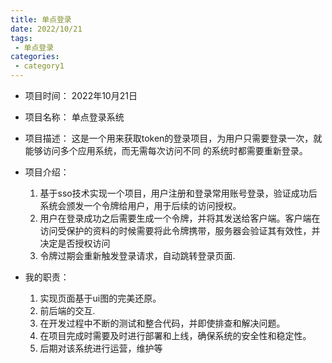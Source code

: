 ```yaml
---
title: 单点登录
date: 2022/10/21
tags:
 - 单点登录
categories:
 - category1
---
```

+ 项目时间： 2022年10月21日

+ 项目名称： 单点登录系统

+ 项目描述： 这是一个用来获取token的登录项目，为用户只需要登录一次，就能够访问多个应用系统，而无需每次访问不同 的系统时都需要重新登录。

+ 项目介绍： 
  1. 基于sso技术实现一个项目，用户注册和登录常用账号登录，验证成功后系统会颁发一个令牌给用户，用于后续的访问授权。
  2. 用户在登录成功之后需要生成一个令牌，并将其发送给客户端。客户端在访问受保护的资料的时候需要将此令牌携带，服务器会验证其有效性，并决定是否授权访问
  3. 令牌过期会重新触发登录请求，自动跳转登录页面.
+ 我的职责：
  1. 实现页面基于ui图的完美还原。
  2. 前后端的交互.
  3. 在开发过程中不断的测试和整合代码，并即使排查和解决问题。
  4. 在项目完成时需要及时进行部署和上线，确保系统的安全性和稳定性。
  6. 后期对该系统进行运营，维护等